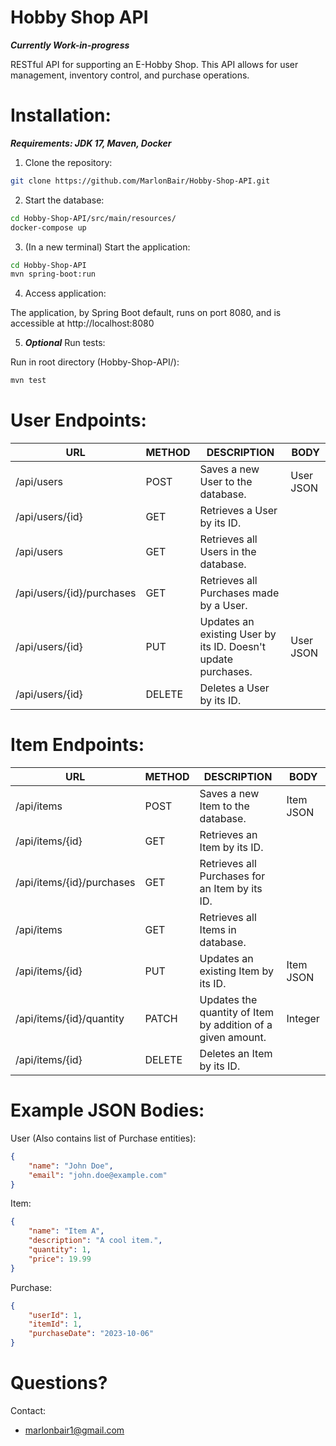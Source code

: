 # Hobby Shop API
***Currently Work-in-progress***  

 RESTful API for supporting an E-Hobby Shop. This API allows for user management, inventory control, and purchase operations. 

# Installation:
 ***Requirements: JDK 17, Maven, Docker***  


 1. Clone the repository:
      
 ```sh 
git clone https://github.com/MarlonBair/Hobby-Shop-API.git
```

 2. Start the database:
      
```sh
cd Hobby-Shop-API/src/main/resources/
docker-compose up 
```

3. (In a new terminal) Start the application:
  
```sh
cd Hobby-Shop-API
mvn spring-boot:run
```
4. Access application:
     
The application, by Spring Boot default, runs on port 8080, and is accessible at http://localhost:8080

5. ***Optional*** Run tests:
  
Run in root directory (Hobby-Shop-API/): 
```sh
mvn test
```

# User Endpoints:

| URL | METHOD | DESCRIPTION | BODY |
| - | - | - | - |
| /api/users | POST | Saves a new User to the database. | User JSON |
| /api/users/{id} | GET | Retrieves a User by its ID. | |
| /api/users | GET | Retrieves all Users in the database. | |
| /api/users/{id}/purchases | GET | Retrieves all Purchases made by a User. | |
| /api/users/{id} | PUT | Updates an existing User by its ID. Doesn't update purchases. | User JSON |
| /api/users/{id} | DELETE | Deletes a User by its ID. | |
  
# Item Endpoints:

| URL | METHOD | DESCRIPTION | BODY |
| - | - | - | - |
| /api/items | POST | Saves a new Item to the database. | Item JSON |
| /api/items/{id} | GET | Retrieves an Item by its ID. | |
| /api/items/{id}/purchases | GET | Retrieves all Purchases for an Item by its ID. | |
| /api/items | GET | Retrieves all Items in database. | |
| /api/items/{id} | PUT | Updates an existing Item by its ID. | Item JSON |
| /api/items/{id}/quantity | PATCH | Updates the quantity of Item by addition of a given amount. | Integer |
| /api/items/{id} | DELETE | Deletes an Item by its ID. | |

# Example JSON Bodies:

User (Also contains list of Purchase entities):    
```json  
{
    "name": "John Doe",
    "email": "john.doe@example.com"
}
```  
Item:  
```json  
{
    "name": "Item A",
    "description": "A cool item.",
    "quantity": 1,
    "price": 19.99
}
```
Purchase:  
```json
{
    "userId": 1,
    "itemId": 1,
    "purchaseDate": "2023-10-06"
}
```
# Questions?

Contact:
* marlonbair1@gmail.com

